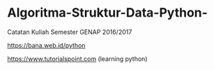 # Algoritma-Struktur-Data-Python-
Catatan Kuliah Semester GENAP 2016/2017

https://bana.web.id/python

https://www.tutorialspoint.com (learning python)

